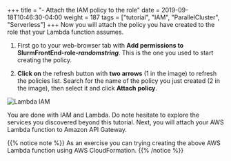 +++
title = "- Attach the IAM policy to the role"
date = 2019-09-18T10:46:30-04:00
weight = 187
tags = ["tutorial", "IAM", "ParallelCluster", "Serverless"]
+++
Now you will attach the policy you have created to the role that your Lambda function assumes.

1. First go to your web-browser tab with **Add permissions to SlurmFrontEnd-role-*randomstring***. This is the one you used to start creating the policy.

2. **Click on** the refresh button with **two arrows** (1 in the image) to refresh the policies list. Search for the name of the policy you just created (2 in the image), then select it and click **Attach policy**.

![Lambda IAM ](/images/serverless/lambda-iamrole6.png)

You are done with IAM and Lambda. Do note hesitate to explore the services you discovered beyond this tutorial. Next, you will attach your AWS Lambda function to Amazon API Gateway.

{{% notice note %}}
As an exercise you can trying creating the above AWS Lambda function using AWS CloudFormation.
{{% /notice %}}
